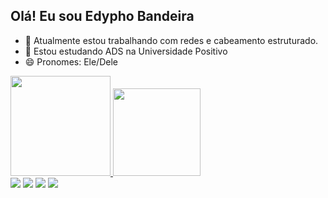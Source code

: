 ## Olá! Eu sou Edypho Bandeira

- 🔭 Atualmente estou trabalhando com redes e cabeamento estruturado.
- 🌱 Estou estudando ADS na Universidade Positivo
- 😄 Pronomes: Ele/Dele
<div>
  <a href="https://github.com/edypho">
    <image height="160em" src="https://github-readme-stats.vercel.app/api?username=edypho&show_icons=true&theme=radical"/_>
    <image height="140em" src="https://github-readme-stats.vercel.app/api/top-langs/?username=edypho&layout=compact&langs_count=16&theme=radical"/_>
</div>

<div>
  	<a href="https://www.facebook.com/profile.php?id=61578068572806" target="_blank"><img src="https://img.shields.io/badge/Facebook-1877F2?style=for-the-badge&logo=facebook&logoColor=white" target=_blank"><a/>
<a href="https://www.instagram.com/bandeiraedypho/" target="_blank"><img src="https://img.shields.io/badge/Instagram-E4405F?style=for-the-badge&logo=instagram&logoColor=white" target=_blank"><a/>
<a href="https://www.linkedin.com/in/edypho-bandeira-a7ab00168/" target="_blank"><img src="https://img.shields.io/badge/LinkedIn-0077B5?style=for-the-badge&logo=linkedin&logoColor=whithe" target=_blank"><a/>
<a href="mailto:edyphokubis@gmail.com"><img src="https://img.shields.io/badge/Gmail-D14836?style=for-the-badge&logo=gmail&logoColor=white" target=_blank"><a/>
</div>
